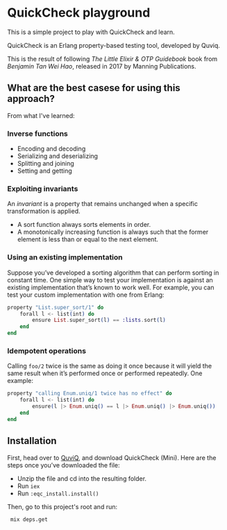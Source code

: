 # QuickCheck playground

This is a simple project to play with QuickCheck and learn.

QuickCheck is an Erlang property-based testing tool, developed by Quviq.

This is the result of following _The Little Elixir & OTP Guidebook_ book from _Benjamin Tan Wei Hao_, released in 2017 by Manning Publications.

## What are the best casese for using this approach?

From what I've learned:

### Inverse functions

- Encoding and decoding
- Serializing and deserializing
- Splitting and joining
- Setting and getting

### Exploiting invariants

An _invariant_ is a property that remains unchanged when a specific transformation is applied.

- A sort function always sorts elements in order.
- A monotonically increasing function is always such that the former element is less than or equal to the next element.

### Using an existing implementation

Suppose you’ve developed a sorting algorithm that can perform sorting in constant time. One simple way to test your implementation is against an existing implementation that’s known to work well. For example, you can test your custom implementation with one from Erlang:

```Elixir
property "List.super_sort/1" do
    forall l <- list(int) do
        ensure List.super_sort(l) == :lists.sort(l)
    end
end
```

### Idempotent operations

Calling `foo/2` twice is the same as doing it once because it will yield the same result when it’s performed once or performed repeatedly. One example:

```Elixir
property "calling Enum.uniq/1 twice has no effect" do
    forall l <- list(int) do
        ensure(l |> Enum.uniq() == l |> Enum.uniq() |> Enum.uniq())
    end
end
```

## Installation

First, head over to  [QuviQ](http://www.quviq.com/downloads/), and download
QuickCheck (Mini). Here are the steps once you’ve downloaded the file:

- Unzip the file and cd into the resulting folder.
- Run `iex`
- Run `:eqc_install.install()`

Then, go to this project's root and run:

```sh
 mix deps.get
```
